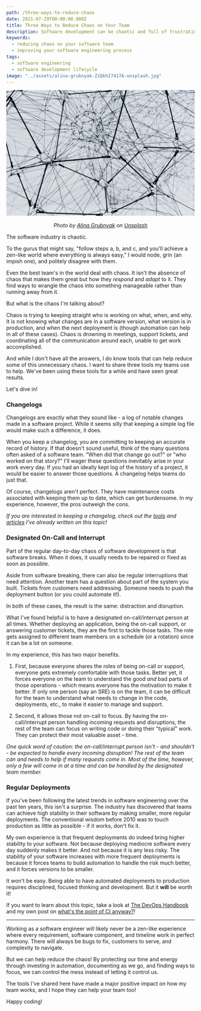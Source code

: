 ```yaml
---
path: /three-ways-to-reduce-chaos
date: 2021-07-29T00:00:00.000Z
title: Three Ways to Reduce Chaos on Your Team
description: Software development can be chaotic and full of frustrating situations. Here are some ways to reduce the unneccesary chaos.
keywords:
  - reducing chaos on your software team
  - improving your software engineering process
tags:
  - software engineering
  - software development lifecycle
image: "../assets/alina-grubnyak-ZiQkhI7417A-unsplash.jpg"
---
```


![](../assets/alina-grubnyak-ZiQkhI7417A-unsplash.jpg)

<center>

<i>

Photo by <a href="https://unsplash.com/@alinnnaaaa?utm_source=unsplash&utm_medium=referral&utm_content=creditCopyText">Alina Grubnyak</a> on <a href="https://unsplash.com/s/photos/complex?utm_source=unsplash&utm_medium=referral&utm_content=creditCopyText">Unsplash</a>

</i>

</center>

The software industry is chaotic. 

To the gurus that might say, "follow steps a, b, and c, and you'll achieve a zen-like world where everything is always easy," I would node, grin (an impish one), and politely disagree with them. 

Even the best team's in the world deal with chaos. It isn't the absence of chaos that makes them great but how they _respond_ and _adapt_ to it. They find ways to wrangle the chaos into something manageable rather than running away from it.

But what is the chaos I'm talking about?

Chaos is trying to keeping straight who is working on what, when, and why. It is not knowing what changes are in a software version, what version is in production, and when the next deployment is (though automation can help in all of these cases). Chaos is drowning in meetings, support tickets, and coordinating all of the communication around each, unable to get work accomplished.

And while I don't have all the answers, I do know tools that can help reduce some of this unnecessary chaos. I want to share three tools my teams use to help. We've been using these tools for a while and have seen great results.

Let's dive in!

### Changelogs

Changelogs are exactly what they sound like - a log of notable changes made in a software project. While it seems silly that keeping a simple log file would make such a difference, it does.

When you keep a changelog, you are committing to keeping an accurate record of history. If that doesn't sound useful, think of the many questions often asked of a software team. "When did that change go out?" or "who worked on that story?" I'll wager these questions inevitably arise in your work every day. If you had an ideally kept log of the history of a project, it would be easier to answer those questions. A changelog helps teams do just that.

Of course, changelogs aren't perfect. They have maintenance costs associated with keeping them up to date, which can get burdensome. In my experience, however, the pros outweigh the cons.

_If you are interested in keeping a changelog, check out the [tools](https://github.com/dangoslen/changelog-enforcer) and [articles](https://dangoslen.me/tags/changelogs) I've already written on this topic!_

### Designated On-Call and Interrupt

Part of the regular day-to-day chaos of software development is that software breaks. When it does, it usually needs to be repaired or fixed as soon as possible.

Aside from software breaking, there can also be regular interruptions that need attention. Another team has a question about part of the system you built. Tickets from customers need addressing. Someone needs to push the deployment button (or you could automate it!).

In both of these cases, the result is the same: distraction and disruption. 

What I've found helpful is to have a designated on-call/interrupt person at all times. Whether deploying an application, being the on-call support, or answering customer tickets, they are the first to tackle those tasks. The role gets assigned to different team members on a schedule (or a rotation) since it can be a lot on someone. 

In my experience, this has two major benefits.

1. First, because everyone shares the roles of being on-call or support, everyone gets extremely comfortable with those tasks. Better yet, it forces everyone on the team to understand the good _and_ bad parts of those operations - which means everyone has the motivation to make it better. If only one person (say an SRE) is on the team, it can be difficult for the team to understand what needs to change in the code, deployments, etc., to make it easier to manage and support.

2. Second, it allows those not on-call to focus. By having the on-call/interrupt person handling incoming requests and disruptions, the rest of the team can focus on writing code or doing their "typical" work. They can protect their most valuable asset - time.

_One quick word of caution: the on-call/interrupt person isn't - and shouldn't - be expected to handle every incoming disruption! The rest of the team can and needs to help if many requests come in. Most of the time, however, only a few will come in at a time and can be handled by the designated team member._

### Regular Deployments

If you've been following the latest trends in software engineering over the past ten years, this isn't a surprise. The industry has discovered that teams can achieve high stability in their software by making smaller, more regular deployments. The conventional wisdom before 2010 was to touch production as little as possible - if it works, don't fix it.

My own experience is that frequent deployments do indeed bring higher stability to your software. Not because deploying mediocre software every day suddenly makes it better. And not because it is any less risky. The stability of your software increases with more frequent deployments is because it forces teams to build automation to handle the risk much better, and it forces versions to be smaller. 

It won't be easy. Being able to have automated deployments to production requires disciplined, focused thinking and development. But it **will** be worth it!

If you want to learn about this topic, take a look at [The DevOps Handbook](https://www.amazon.com/dp/1942788002/ref=cm_sw_r_tw_dp_DM172Z4HB3RAGBEM2E1Q?_encoding=UTF8&psc=1) and my own post on [what's the point of CI anyway?](https://dangoslen.me/blog/whats-the-point-of-ci-anyway/)!

- - -

Working as a software engineer will likely never be a zen-like experience where every requirement, software component, and timeline work in perfect harmony. There will always be bugs to fix, customers to serve, and complexity to navigate.

But we can help reduce the chaos! By protecting our time and energy through investing in automation, documenting as we go, and finding ways to focus, we can control the mess instead of letting it control us. 

The tools I've shared here have made a major positive impact on how my team works, and I hope they can help your team too!

Happy coding!

